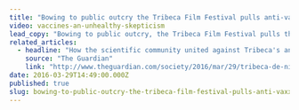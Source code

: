 ```yaml
---
title: "Bowing to public outcry the Tribeca Film Festival pulls anti-vaxxer documentary"
video: vaccines-an-unhealthy-skepticism
lead_copy: "Bowing to public outcry, the Tribeca Film Festival pulls the anti-vaccine documentary by discredited doctor Andrew Wakefield. For a refresher on the controversy watch *Vaccines: An Unhealthy Skepticism."
related_articles:
  - headline: "How the scientific community united against Tribeca's anti-vaccination film"
    source: "The Guardian"
    link: "http://www.theguardian.com/society/2016/mar/29/tribeca-de-niro-anti-vaccination-film-scientists-response"
date: 2016-03-29T14:49:00.000Z
published: true
slug: bowing-to-public-outcry-the-tribeca-film-festival-pulls-anti-vaxxer-documentary
---
```


